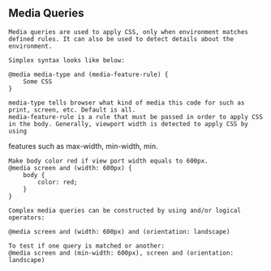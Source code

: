 ## Media Queries
    Media queries are used to apply CSS, only when environment matches defined rules. It can also be used to detect details about the environment.

    Simplex syntax looks like below:

    @media media-type and (media-feature-rule) {
        Some CSS
    }

    media-type tells browser what kind of media this code for such as print, screen, etc. Default is all.
    media-feature-rule is a rule that must be passed in order to apply CSS in the body. Generally, viewport width is detected to apply CSS by using
features such as max-width, min-width, min.

    Make body color red if view port width equals to 600px.
    @media screen and (width: 600px) {
        body {
            color: red;
        }
    }

    Complex media queries can be constructed by using and/or logical operators:

    @media screen and (width: 600px) and (orientation: landscape)

    To test if one query is matched or another:
    @media screen and (min-width: 600px), screen and (orientation: landscape)
